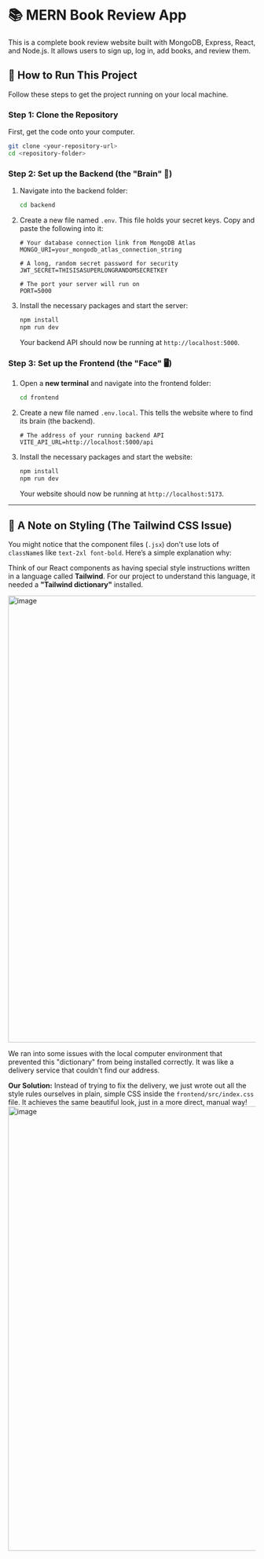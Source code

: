 # 📚 MERN Book Review App

This is a complete book review website built with MongoDB, Express, React, and Node.js. It allows users to sign up, log in, add books, and review them.



## 🚀 How to Run This Project

Follow these steps to get the project running on your local machine.

### Step 1: Clone the Repository
First, get the code onto your computer.
```bash
git clone <your-repository-url>
cd <repository-folder>
```

### Step 2: Set up the Backend (the "Brain" 🧠)

1.  Navigate into the backend folder:
    ```bash
    cd backend
    ```
2.  Create a new file named `.env`. This file holds your secret keys. Copy and paste the following into it:
    ```env
    # Your database connection link from MongoDB Atlas
    MONGO_URI=your_mongodb_atlas_connection_string

    # A long, random secret password for security
    JWT_SECRET=THISISASUPERLONGRANDOMSECRETKEY

    # The port your server will run on
    PORT=5000
    ```
3.  Install the necessary packages and start the server:
    ```bash
    npm install
    npm run dev
    ```
    Your backend API should now be running at `http://localhost:5000`.

### Step 3: Set up the Frontend (the "Face" 🖥️)

1.  Open a **new terminal** and navigate into the frontend folder:
    ```bash
    cd frontend
    ```
2.  Create a new file named `.env.local`. This tells the website where to find its brain (the backend).
    ```env
    # The address of your running backend API
    VITE_API_URL=http://localhost:5000/api
    ```
3.  Install the necessary packages and start the website:
    ```bash
    npm install
    npm run dev
    ```
    Your website should now be running at `http://localhost:5173`.

---
## 🎨 A Note on Styling (The Tailwind CSS Issue)

You might notice that the component files (`.jsx`) don't use lots of `className`s like `text-2xl font-bold`. Here’s a simple explanation why:

Think of our React components as having special style instructions written in a language called **Tailwind**. For our project to understand this language, it needed a **"Tailwind dictionary"** installed.

<img width="1776" height="910" alt="image" src="https://github.com/user-attachments/assets/5a58ab9c-8475-453f-9d9a-59ffc3496434" />

We ran into some issues with the local computer environment that prevented this "dictionary" from being installed correctly. It was like a delivery service that couldn't find our address.

**Our Solution:**
Instead of trying to fix the delivery, we just wrote out all the style rules ourselves in plain, simple CSS inside the `frontend/src/index.css` file. It achieves the same beautiful look, just in a more direct, manual way!
<img width="1794" height="905" alt="image" src="https://github.com/user-attachments/assets/31c8b463-c857-4a5f-b7ba-238e49c79376" />
